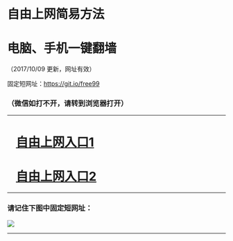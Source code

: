 ﻿# 自由上网简易方法

# 电脑、手机一键翻墙

（2017/10/09 更新，网址有效）

固定短网址：https://git.io/free99

### （微信如打不开，请转到浏览器打开）


***





# &nbsp;&nbsp; <a href="http://ft436017092.fwq-tz-1001.info/fwqtz01.html?t=100900122640 " target="_blank">自由上网入口1</a>
# &nbsp;&nbsp; <a href="http://ft13006585.fwq-tz-1002.info/fwqtz02.html?t=100900115634 " target="_blank">自由上网入口2</a>
***

### 请记住下图中固定短网址：

<img src="https://s3-us-west-2.amazonaws.com/fwq-1001/yjfq-20170905okok.png" /> 


***

